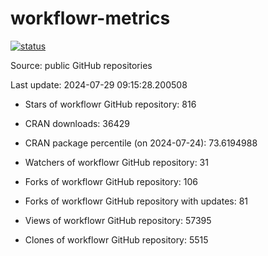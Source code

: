 
<!-- README.md is generated from README.Rmd. Please edit that file -->

# workflowr-metrics

[![status](https://github.com/workflowr/workflowr-metrics/workflows/metrics/badge.svg)](https://github.com/workflowr/workflowr-metrics/actions/workflows/metrics.yaml)

Source: public GitHub repositories

Last update: 2024-07-29 09:15:28.200508

<!--





* Weekly active projects (unique users):  ()

* Monthly active projects (unique users):  ()

* Number of workflowr projects on GitHub: 


-->

  - Stars of workflowr GitHub repository: 816

  - CRAN downloads: 36429

  - CRAN package percentile (on 2024-07-24): 73.6194988

  - Watchers of workflowr GitHub repository: 31

  - Forks of workflowr GitHub repository: 106

  - Forks of workflowr GitHub repository with updates: 81

  - Views of workflowr GitHub repository: 57395

  - Clones of workflowr GitHub repository: 5515
